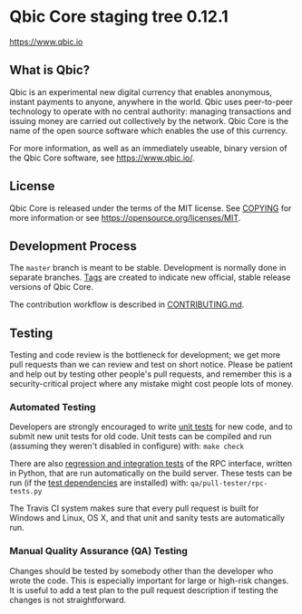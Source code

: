 Qbic Core staging tree 0.12.1
===============================

https://www.qbic.io


What is Qbic?
----------------

Qbic is an experimental new digital currency that enables anonymous, instant
payments to anyone, anywhere in the world. Qbic uses peer-to-peer technology
to operate with no central authority: managing transactions and issuing money
are carried out collectively by the network. Qbic Core is the name of the open
source software which enables the use of this currency.

For more information, as well as an immediately useable, binary version of
the Qbic Core software, see https://www.qbic.io/.


License
-------

Qbic Core is released under the terms of the MIT license. See [COPYING](COPYING) for more
information or see https://opensource.org/licenses/MIT.

Development Process
-------------------

The `master` branch is meant to be stable. Development is normally done in separate branches.
[Tags](https://github.com/qbic-platform/qbic/tags) are created to indicate new official,
stable release versions of Qbic Core.

The contribution workflow is described in [CONTRIBUTING.md](CONTRIBUTING.md).

Testing
-------

Testing and code review is the bottleneck for development; we get more pull
requests than we can review and test on short notice. Please be patient and help out by testing
other people's pull requests, and remember this is a security-critical project where any mistake might cost people
lots of money.

### Automated Testing

Developers are strongly encouraged to write [unit tests](/doc/unit-tests.md) for new code, and to
submit new unit tests for old code. Unit tests can be compiled and run
(assuming they weren't disabled in configure) with: `make check`

There are also [regression and integration tests](/qa) of the RPC interface, written
in Python, that are run automatically on the build server.
These tests can be run (if the [test dependencies](/qa) are installed) with: `qa/pull-tester/rpc-tests.py`

The Travis CI system makes sure that every pull request is built for Windows
and Linux, OS X, and that unit and sanity tests are automatically run.

### Manual Quality Assurance (QA) Testing

Changes should be tested by somebody other than the developer who wrote the
code. This is especially important for large or high-risk changes. It is useful
to add a test plan to the pull request description if testing the changes is
not straightforward.

